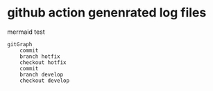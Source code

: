 # github action genenrated log files

mermaid test

```mermaid
gitGraph
    commit
    branch hotfix
    checkout hotfix
    commit
    branch develop
    checkout develop
```
